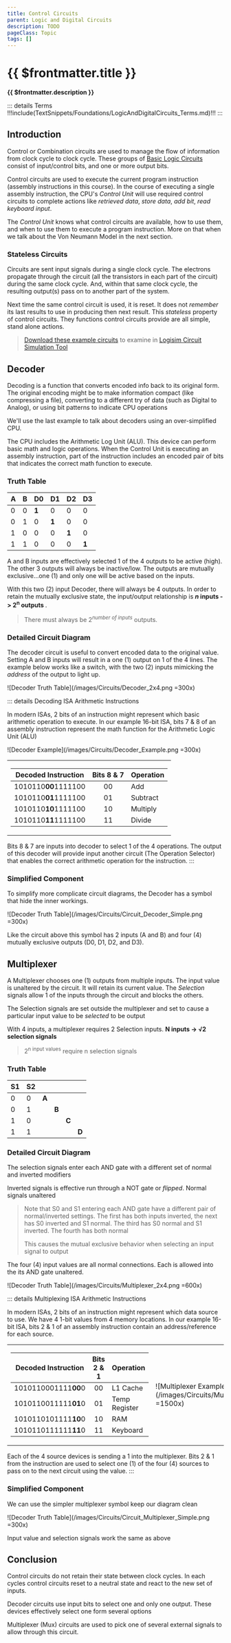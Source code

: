 ```yaml
---
title: Control Circuits
parent: Logic and Digital Circuits
description: TODO
pageClass: Topic
tags: []
---
```


# {{ $frontmatter.title }}
**{{ $frontmatter.description }}**

<KeyConcepts :ConceptArray= "[
{
  Concept:'Control circuits manage data flow',
  Details:'To create an orderly flow of data, complex circuits are constructed to combine data, act as switchboards, and restrict data flow'
},
{  
  Concept:'Statelessness',
  Details:'When put into action, a control circuit will receive input values and produce an output. Once that action is complete, the control circuit resets for the next use. The results of the last use are not retained for future uses' 
}
]" />

::: details Terms
!!!include(TextSnippets/Foundations/LogicAndDigitalCircuits_Terms.md)!!!
:::

## Introduction

Control or Combination circuits are used to manage the flow of information from clock cycle to clock cycle. These groups of <a href="./BasicLogicCircuits" target="_blank">Basic Logic Circuits</a> consist of input/control bits, and one or more output bits.

Control circuits are used to execute the current program instruction (assembly instructions in this course). In the course of executing a single assembly instruction, the CPU's *Control Unit* will use required control circuits to complete actions like *retrieved data*, *store data*, *add bit*, *read keyboard input*.

The *Control Unit* knows what control circuits are available, how to use them, and when to use them to execute a program instruction.  More on that when we talk about the Von Neumann Model in the next section.

### Stateless Circuits

Circuits are sent input signals during a single clock cycle. The electrons propagate through the circuit (all the transistors in each part of the circuit) during the same clock cycle. And, within that same clock cycle, the resulting output(s) pass on to another part of the system.

Next time the same control circuit is used, it is reset. It does not *remember* its last results to use in producing then next result. This *stateless* property of control circuits. They functions control circuits provide are all simple, stand alone actions.

> [Download these example circuits](/downloads/Logisim/Control.circ) to examine in [Logisim Circuit Simulation Tool](http://www.cburch.com/logisim/)

## Decoder

Decoding is a function that converts encoded info back to its original form. The original encoding might be to make information compact (like compressing a file), converting to a different try of data (such as Digital to Analog), or using bit patterns to indicate CPU operations

We'll use the last example to talk about decoders using an over-simplified CPU.

The CPU includes the Arithmetic Log Unit (ALU). This device can perform basic math and logic operations. When the Control Unit is executing an assembly instruction, part of the instruction includes an encoded pair of bits that indicates the correct math function to execute.

### Truth Table

|A|B|D0|D1|D2|D3|
|-|-|-|-|-|-|
|0|0|**1**|0|0|0|
|0|1|0|**1**|0|0|
|1|0|0|0|**1**|0|
|1|1|0|0|0|**1**|

A and B inputs are effectively selected 1 of the 4 outputs to be active (high). The other 3 outputs will always be inactive/low. The outputs are mutually exclusive...one (1) and only one will be active based on the inputs.

With this two (2) input Decoder, there will always be 4 outputs. In order to retain the mutually exclusive state, the input/output relationship is <b> *n* inputs -> 2<sup>n</sup> outputs </b>. 

> There must always be 2<sup>*number of inputs*</sup> outputs.

### Detailed Circuit Diagram

The decoder circuit is useful to convert encoded data to the original value. Setting A and B inputs will result in a one (1) output on 1 of the 4 lines. The example below works like a switch, with the two (2) inputs mimicking the *address* of the output to light up.

![Decoder Truth Table](/images/Circuits/Decoder_2x4.png =300x)


::: details Decoding ISA Arithmetic Instructions

In modern ISAs, 2 bits of an instruction might represent which basic arithmetic operation to execute. In our example 16-bit ISA, bits 7 & 8 of an assembly instruction represent the math function for the Arithmetic Logic Unit (ALU) 

<table>
<tr>
<td>

|Decoded Instruction|Bits 8 & 7|Operation|
|-|:-:|-|
|1010110**00**1111100|00|Add|
|1010110**01**1111100|01|Subtract|
|1010110**10**1111100|10|Multiply|
|1010110**11**1111100|11|Divide|

</td>

</td>

![Decoder Example](/images/Circuits/Decoder_Example.png =300x)

</td>
</tr>
</table>

Bits 8 & 7 are inputs into decoder to select 1 of the 4 operations. The output of this decoder will provide input another circuit (The Operation Selector) that enables the correct arithmetic operation for the instruction.
:::

### Simplified Component

To simplify more complicate circuit diagrams, the Decoder has a symbol that hide the inner workings.

![Decoder Truth Table](/images/Circuits/Circuit_Decoder_Simple.png =300x)

Like the circuit above this symbol has 2 inputs (A and B) and four (4) mutually exclusive outputs (D0, D1, D2, and D3).

## Multiplexer

A Multiplexer chooses one (1) outputs from multiple inputs. The input value is unaltered by the circuit. It will retain its current value. The *Selection* signals allow 1 of the inputs through the circuit and blocks the others.

The Selection signals are set outside the multiplexer and set to cause a particular input value to be *selected* to be output

With 4 inputs, a multiplexer requires 2 Selection inputs. **N inputs -> &Sqrt;2 selection signals**

> 2<sup>n input values</sup> require n selection signals

### Truth Table

|S1|S2|||||
|-|-|-|-|-|-|
|0|0|**A**||||
|0|1||**B**|||
|1|0|||**C**||
|1|1||||**D**|

### Detailed Circuit Diagram

The selection signals enter each AND gate with a different set of normal and inverted modifiers

Inverted signals is effective run through a NOT gate or *flipped*. Normal signals unaltered

> Note that S0 and S1 entering each AND gate have a different pair of normal/inverted settings. The first has both inputs inverted, the next has S0 inverted and S1 normal. The third has S0 normal and S1 inverted. The fourth has both normal
>
> This causes the mutual exclusive behavior when selecting an input signal to output

The four (4) input values are all normal connections. Each is allowed into the its AND gate unaltered.

![Decoder Truth Table](/images/Circuits/Multiplexer_2x4.png =600x)

::: details Multiplexing ISA Arithmetic Instructions

In modern ISAs, 2 bits of an instruction might represent which data source to use. We have 4 1-bit values from 4 memory locations. In our example 16-bit ISA, bits 2 & 1 of an assembly instruction contain an address/reference for each source.

<table>
<tr>
<td>

|Decoded Instruction|Bits 2 & 1|Operation|
|-|:-:|-|
|1010110001111**00**0|00|L1 Cache|
|1010110011111**01**0|01|Temp Register|
|1010110101111**10**0|10|RAM|
|1010110111111**11**0|11|Keyboard|

</td>

<td>

![Multiplexer Example](/images/Circuits/Multiplexer_Example.png =1500x)

</td>
</tr>
</table>
Each of the 4 source devices is sending a 1 into the multiplexer. Bits 2 & 1 from the instruction are used to select one (1) of the four (4) sources to pass on to the next circuit using the value.
:::

### Simplified Component

We can use the simpler multiplexer symbol keep our diagram clean

![Decoder Truth Table](/images/Circuits/Circuit_Multiplexer_Simple.png =300x)

Input value and selection signals work the same as above

## Conclusion

Control circuits do not retain their state between clock cycles. In each cycles control circuits reset to a neutral state and react to the new set of inputs.

Decoder circuits use input bits to select one and only one output. These devices effectively select one form several options

Multiplexer (Mux) circuits are used to pick one of several external signals to allow through this circuit.